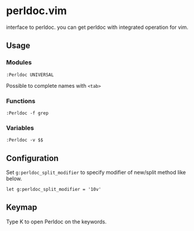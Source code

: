 # perldoc.vim

interface to perldoc. you can get perldoc with integrated operation for vim.

## Usage

### Modules
```
:Perldoc UNIVERSAL
```
Possible to complete names with `<tab>`

### Functions
```
:Perldoc -f grep
```

### Variables
```
:Perldoc -v $$
```

## Configuration

Set `g:perldoc_split_modifier` to specify modifier of new/split method like below.

```vim
let g:perldoc_split_modifier = '10v'
```

## Keymap

Type K to open Perldoc on the keywords.
